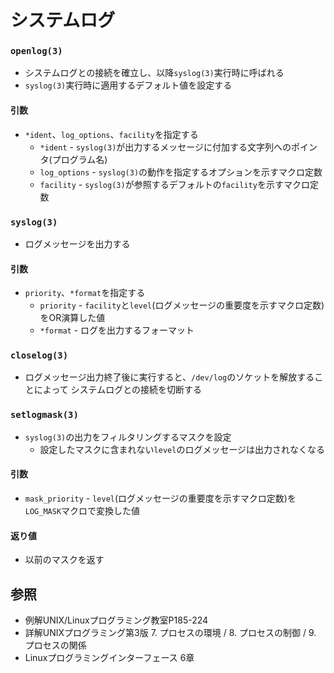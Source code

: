 # システムログ
### `openlog(3)`
- システムログとの接続を確立し、以降`syslog(3)`実行時に呼ばれる
- `syslog(3)`実行時に適用するデフォルト値を設定する

#### 引数
- `*ident`、`log_options`、`facility`を指定する
  - `*ident` - `syslog(3)`が出力するメッセージに付加する文字列へのポインタ(プログラム名)
  - `log_options` - `syslog(3)`の動作を指定するオプションを示すマクロ定数
  - `facility` - `syslog(3)`が参照するデフォルトの`facility`を示すマクロ定数

### `syslog(3)`
- ログメッセージを出力する

#### 引数
- `priority`、`*format`を指定する
  - `priority` - `facility`と`level`(ログメッセージの重要度を示すマクロ定数)をOR演算した値
  - `*format` - ログを出力するフォーマット

### `closelog(3)`
- ログメッセージ出力終了後に実行すると、`/dev/log`のソケットを解放することによって
  システムログとの接続を切断する

### `setlogmask(3)`
- `syslog(3)`の出力をフィルタリングするマスクを設定
  - 設定したマスクに含まれない`level`のログメッセージは出力されなくなる

#### 引数
- `mask_priority` - `level`(ログメッセージの重要度を示すマクロ定数)を`LOG_MASK`マクロで変換した値

#### 返り値
- 以前のマスクを返す

## 参照
- 例解UNIX/Linuxプログラミング教室P185-224
- 詳解UNIXプログラミング第3版 7. プロセスの環境 / 8. プロセスの制御 / 9. プロセスの関係
- Linuxプログラミングインターフェース 6章
